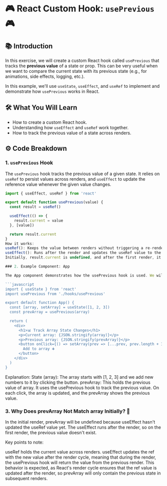 # 🎮 React Custom Hook: `usePrevious` 🎮

## 📚 Introduction

In this exercise, we will create a custom React hook called `usePrevious` that tracks the **previous value** of a state or prop. This can be very useful when we want to compare the current state with its previous state (e.g., for animations, side effects, logging, etc.).

In this example, we'll use `useState`, `useEffect`, and `useRef` to implement and demonstrate how `usePrevious` works in React.

## 🛠️ What You Will Learn

- How to create a custom React hook.
- Understanding how `useEffect` and `useRef` work together.
- How to track the previous value of a state across renders.

## ⚙️ Code Breakdown

### 1. `usePrevious` Hook

The `usePrevious` hook tracks the previous value of a given state. It relies on `useRef` to persist values across renders, and `useEffect` to update the reference value whenever the given value changes.

```javascript
import { useEffect, useRef } from 'react'

export default function usePrevious(value) {
  const result = useRef()

  useEffect(() => {
    result.current = value
  }, [value])

  return result.current
}
How it works:
useRef(): Keeps the value between renders without triggering a re-render.
useEffect(): Runs after the render and updates the useRef value to the current value passed to usePrevious.
Initially, result.current is undefined, and after the first render, it holds the previous state.

### 2. Example Component: App

The App component demonstrates how the usePrevious hook is used. We will track an array of numbers and see how the usePrevious hook returns the previous value of the array.

```javascript
import { useState } from 'react'
import usePrevious from './hooks/usePrevious'

export default function App() {
  const [array, setArray] = useState([1, 2, 3])
  const prevArray = usePrevious(array)

  return (
    <div>
      <h1>📊 Track Array State Changes</h1>
      <p>Current array: {JSON.stringify(array)}</p>
      <p>Previous array: {JSON.stringify(prevArray)}</p>
      <button onClick={() => setArray(prev => [...prev, prev.length + 1])}>
        Add to array ➕
      </button>
    </div>
  )
}
```
Explanation:
State (array): The array starts with [1, 2, 3] and we add new numbers to it by clicking the button.
prevArray: This holds the previous value of array. It uses the usePrevious hook to track the previous value.
On each click, the array is updated, and the prevArray shows the previous value.
### 3. Why Does prevArray Not Match array Initially? 🤔
In the initial render, prevArray will be undefined because useEffect hasn't updated the useRef value yet. The useEffect runs after the render, so on the first render, the previous value doesn't exist.

Key points to note:

useRef holds the current value across renders.
useEffect updates the ref with the new value after the render cycle, meaning that during the render, the usePrevious hook will return the value from the previous render.
This behavior is expected, as React's render cycle ensures that the ref value is updated after the render, so prevArray will only contain the previous state in subsequent renders.